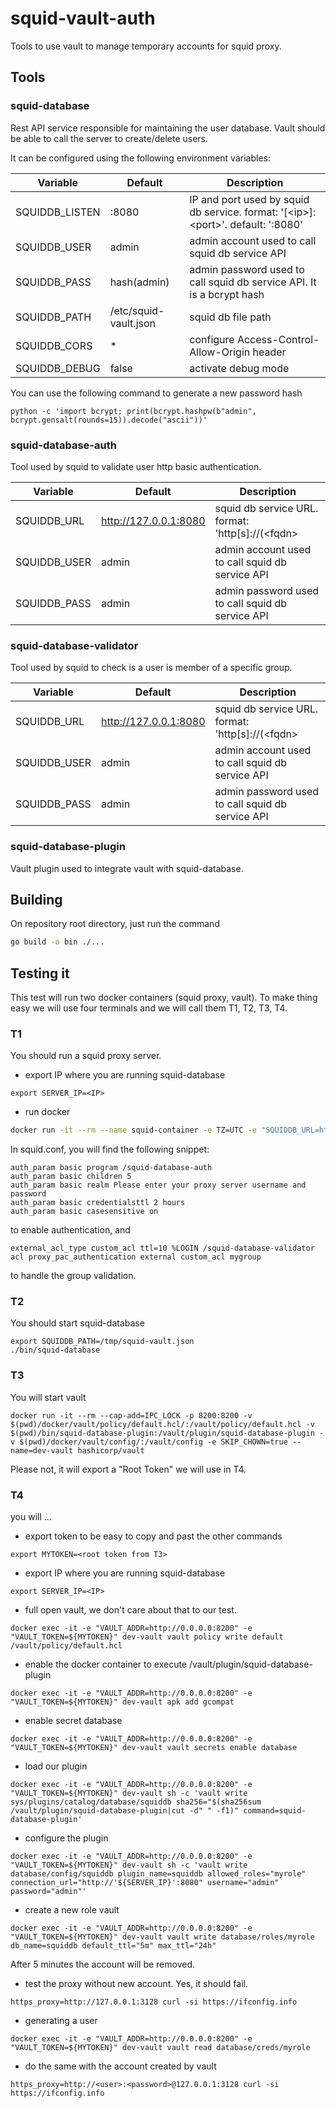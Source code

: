 # squid-vault-auth

Tools to use vault to manage temporary accounts for squid proxy.

## Tools

### squid-database

Rest API service responsible for maintaining the user database.
Vault should be able to call the server to create/delete users.

It can be configured using the following environment variables:

| Variable | Default | Description |
|--- | --- | --- |
| SQUIDDB_LISTEN | :8080 | IP and port used by squid db service. format: '[\<ip>]:\<port>'. default: ':8080' |
| SQUIDDB_USER | admin | admin account used to call squid db service API |
| SQUIDDB_PASS | hash(admin) | admin password used to call squid db service API. It is a bcrypt hash |
| SQUIDDB_PATH | /etc/squid-vault.json | squid db file path |
| SQUIDDB_CORS | * | configure Access-Control-Allow-Origin header |
| SQUIDDB_DEBUG | false | activate debug mode |

You can use the following command to generate a new password hash
```
python -c 'import bcrypt; print(bcrypt.hashpw(b"admin", bcrypt.gensalt(rounds=15)).decode("ascii"))'
```

### squid-database-auth

Tool used by squid to validate user http basic authentication.

| Variable | Default | Description |
|--- | --- | --- |
| SQUIDDB_URL | http://127.0.0.1:8080 | squid db service URL. format: 'http[s]://(\<fqdn>|\<ip>)[:\<port>]' |
| SQUIDDB_USER | admin | admin account used to call squid db service API |
| SQUIDDB_PASS | admin | admin password used to call squid db service API |

### squid-database-validator

Tool used by squid to check is a user is member of a specific group.

| Variable | Default | Description |
|--- | --- | --- |
| SQUIDDB_URL | http://127.0.0.1:8080 | squid db service URL. format: 'http[s]://(\<fqdn>|\<ip>)[:\<port>]' |
| SQUIDDB_USER | admin | admin account used to call squid db service API |
| SQUIDDB_PASS | admin | admin password used to call squid db service API |


### squid-database-plugin

Vault plugin used to integrate vault with squid-database.


## Building

On repository root directory, just run the command

```bash
go build -o bin ./...
```

## Testing it

This test will run two docker containers (squid proxy, vault). To make thing easy we will use four terminals and we will call them T1, T2, T3, T4.

### T1
You should run a squid proxy server.

- export IP where you are running squid-database
```
export SERVER_IP=<IP>
```
- run docker
```bash
docker run -it --rm --name squid-container -e TZ=UTC -e "SQUIDDB_URL=http://192.168.102.62:8080" -p 3128:3128 -v $(pwd)/docker/squid/squid.conf:/etc/squid/squid.conf -v $(pwd)/bin/squid-database-auth:/app/squid-database-auth -v $(pwd)/bin/squid-database-validator:/app/squid-database-validator ubuntu/squid
```

In squid.conf, you will find the following snippet:
```
auth_param basic program /squid-database-auth
auth_param basic children 5
auth_param basic realm Please enter your proxy server username and password
auth_param basic credentialsttl 2 hours
auth_param basic casesensitive on
```
to enable authentication, and

```
external_acl_type custom_acl ttl=10 %LOGIN /squid-database-validator
acl proxy_pac_authentication external custom_acl mygroup
```
to handle the group validation.


### T2
You should start squid-database
```
export SQUIDDB_PATH=/tmp/squid-vault.json
./bin/squid-database
```

### T3
You will start vault
```
docker run -it --rm --cap-add=IPC_LOCK -p 8200:8200 -v $(pwd)/docker/vault/policy/default.hcl/:/vault/policy/default.hcl -v $(pwd)/bin/squid-database-plugin:/vault/plugin/squid-database-plugin -v $(pwd)/docker/vault/config/:/vault/config -e SKIP_CHOWN=true --name=dev-vault hashicorp/vault
```
Please not, it will export a "Root Token" we will use in T4.

### T4
you will ...

- export token to be easy to copy and past the other commands
```
export MYTOKEN=<root token from T3>
```

- export IP where you are running squid-database
```
export SERVER_IP=<IP>
```

- full open vault, we don't care about that to our test.
```
docker exec -it -e "VAULT_ADDR=http://0.0.0.0:8200" -e "VAULT_TOKEN=${MYTOKEN}" dev-vault vault policy write default /vault/policy/default.hcl
```
- enable the docker container to execute /vault/plugin/squid-database-plugin
```
docker exec -it -e "VAULT_ADDR=http://0.0.0.0:8200" -e "VAULT_TOKEN=${MYTOKEN}" dev-vault apk add gcompat
```

- enable secret database
```
docker exec -it -e "VAULT_ADDR=http://0.0.0.0:8200" -e "VAULT_TOKEN=${MYTOKEN}" dev-vault vault secrets enable database
```

- load our plugin
```
docker exec -it -e "VAULT_ADDR=http://0.0.0.0:8200" -e "VAULT_TOKEN=${MYTOKEN}" dev-vault sh -c 'vault write sys/plugins/catalog/database/squiddb sha256="$(sha256sum /vault/plugin/squid-database-plugin|cut -d" " -f1)" command=squid-database-plugin'
```

- configure the plugin
```
docker exec -it -e "VAULT_ADDR=http://0.0.0.0:8200" -e "VAULT_TOKEN=${MYTOKEN}" dev-vault sh -c 'vault write database/config/squiddb plugin_name=squiddb allowed_roles="myrole" connection_url="http://'${SERVER_IP}':8080" username="admin" password="admin"'
```

- create a new role vault
```
docker exec -it -e "VAULT_ADDR=http://0.0.0.0:8200" -e "VAULT_TOKEN=${MYTOKEN}" dev-vault vault write database/roles/myrole db_name=squiddb default_ttl="5m" max_ttl="24h"
```
After 5 minutes the account will be removed.

- test the proxy without new account. Yes, it should fail.
```
https_proxy=http://127.0.0.1:3128 curl -si https://ifconfig.info
```

- generating a user
```
docker exec -it -e "VAULT_ADDR=http://0.0.0.0:8200" -e "VAULT_TOKEN=${MYTOKEN}" dev-vault vault read database/creds/myrole
```

- do the same with the account created by vault
```
https_proxy=http://<user>:<password>@127.0.0.1:3128 curl -si https://ifconfig.info
```

